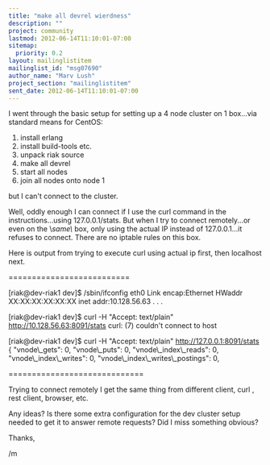 ```yaml
---
title: "make all devrel wierdness"
description: ""
project: community
lastmod: 2012-06-14T11:10:01-07:00
sitemap:
  priority: 0.2
layout: mailinglistitem
mailinglist_id: "msg07690"
author_name: "Marv Lush"
project_section: "mailinglistitem"
sent_date: 2012-06-14T11:10:01-07:00
---
```



I went through the basic setup for setting up a 4 node cluster on 1 box...via 
standard means for CentOS:

1. install erlang
2. install build-tools etc.
3. unpack riak source
4. make all devrel
5. start all nodes
6. join all nodes onto node 1

but I can't connect to the cluster. 

Well, oddly enough I can connect if I use the curl command in the 
instructions...using 127.0.0.1/stats. But when I try to connect remotely...or 
even on the \\*same\\* box, only using the actual IP instead of 127.0.0.1...it 
refuses to connect. There are no iptable rules on this box.

Here is output from trying to execute curl using actual ip first, then 
localhost next.

==========================

[riak@dev-riak1 dev]$ /sbin/ifconfig
eth0 Link encap:Ethernet HWaddr XX:XX:XX:XX:XX:XX 
 inet addr:10.128.56.63
 .
 .
 .

[riak@dev-riak1 dev]$ curl -H "Accept: text/plain" 
http://10.128.56.63:8091/stats
curl: (7) couldn't connect to host

[riak@dev-riak1 dev]$ curl -H "Accept: text/plain" http://127.0.0.1:8091/stats
{
 "vnode\\_gets": 0,
 "vnode\\_puts": 0,
 "vnode\\_index\\_reads": 0,
 "vnode\\_index\\_writes": 0,
 "vnode\\_index\\_writes\\_postings": 0,

=============================


Trying to connect remotely I get the same thing from different client, curl , 
rest client, browser, etc.


Any ideas? Is there some extra configuration for the dev cluster setup needed 
to get it to answer remote requests? Did I miss something obvious?


Thanks,

/m

